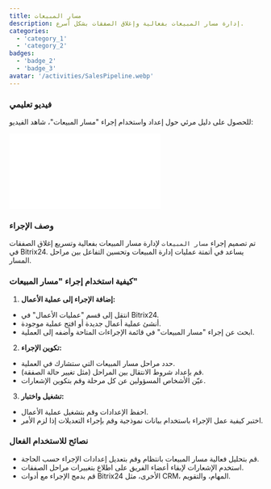```yaml
---
title: مسار المبيعات
description: إدارة مسار المبيعات بفعالية وإغلاق الصفقات بشكل أسرع.
categories:
  - 'category_1'
  - 'category_2'
badges:
  - 'badge_2'
  - 'badge_3'
avatar: '/activities/SalesPipeline.webp'
---
```

### فيديو تعليمي

للحصول على دليل مرئي حول إعداد واستخدام إجراء "مسار المبيعات"، شاهد الفيديو:

<iframe
  class="aspect-video w-full mb-2 "
  src="//www.youtube.com/embed/OyzJd8BcTfY?feature=oembed&rel=0"
  frameborder="0"
  allow="accelerometer; autoplay; encrypted-media; gyroscope"
  allowfullscreen>
</iframe>

### وصف الإجراء

تم تصميم إجراء `مسار المبيعات` لإدارة مسار المبيعات بفعالية وتسريع إغلاق الصفقات في Bitrix24. يساعد في أتمتة عمليات إدارة المبيعات وتحسين التفاعل بين مراحل المسار.

### كيفية استخدام إجراء "مسار المبيعات"

1. **إضافة الإجراء إلى عملية الأعمال:**
  - انتقل إلى قسم "عمليات الأعمال" في Bitrix24.
  - أنشئ عملية أعمال جديدة أو افتح عملية موجودة.
  - ابحث عن إجراء "مسار المبيعات" في قائمة الإجراءات المتاحة وأضفه إلى العملية.

2. **تكوين الإجراء:**
  - حدد مراحل مسار المبيعات التي ستشارك في العملية.
  - قم بإعداد شروط الانتقال بين المراحل (مثل تغيير حالة الصفقة).
  - عيّن الأشخاص المسؤولين عن كل مرحلة وقم بتكوين الإشعارات.

3. **تشغيل واختبار:**
  - احفظ الإعدادات وقم بتشغيل عملية الأعمال.
  - اختبر كيفية عمل الإجراء باستخدام بيانات نموذجية وقم بإجراء التعديلات إذا لزم الأمر.

### نصائح للاستخدام الفعال

- قم بتحليل فعالية مسار المبيعات بانتظام وقم بتعديل إعدادات الإجراء حسب الحاجة.
- استخدم الإشعارات لإبقاء أعضاء الفريق على اطلاع بتغييرات مراحل الصفقات.
- قم بدمج الإجراء مع أدوات Bitrix24 الأخرى، مثل CRM، المهام، والتقويم.